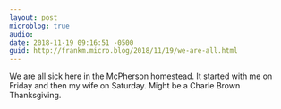 ```yaml
---
layout: post
microblog: true
audio: 
date: 2018-11-19 09:16:51 -0500
guid: http://frankm.micro.blog/2018/11/19/we-are-all.html
---
```

We are all sick here in the McPherson homestead. It started with me on Friday and then my wife on Saturday. Might be a Charle Brown Thanksgiving. 
